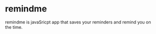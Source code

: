 remindme
========

remindme is javaSricpt app that saves your reminders and remind you on the time.
